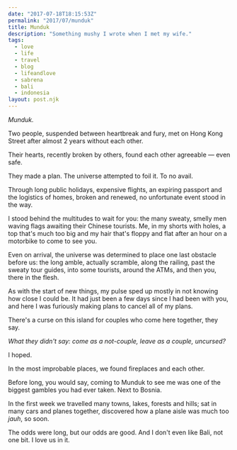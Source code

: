 ```yaml
---
date: "2017-07-18T18:15:53Z"
permalink: "2017/07/munduk"
title: Munduk
description: "Something mushy I wrote when I met my wife."
tags:
  - love
  - life
  - travel
  - blog
  - lifeandlove
  - sabrena
  - bali
  - indonesia
layout: post.njk
---
```


*Munduk.*

Two people, suspended between heartbreak and fury, met on Hong Kong Street after almost 2 years without each other.

Their hearts, recently broken by others, found each other agreeable — even safe.

They made a plan. The universe attempted to foil it. To no avail.

Through long public holidays, expensive flights, an expiring passport and the logistics of homes, broken and renewed, no unfortunate event stood in the way.

I stood behind the multitudes to wait for you: the many sweaty, smelly men waving flags awaiting their Chinese tourists. Me, in my shorts with holes, a top that's much too big and my hair that's floppy and flat after an hour on a motorbike to come to see you.

Even on arrival, the universe was determined to place one last obstacle before us: the long amble, actually scramble, along the railing, past the sweaty tour guides, into some tourists, around the ATMs, and then you, there in the flesh.

As with the start of new things, my pulse sped up mostly in not knowing how close I could be. It had just been a few days since I had been with you, and here I was furiously making plans to cancel all of my plans.

There's a curse on this island for couples who come here together, they say.

*What they didn't say: come as a not-couple, leave as a couple, uncursed?*

I hoped.

In the most improbable places, we found fireplaces and each other.

Before long, you would say, coming to Munduk to see me was one of the biggest gambles you had ever taken. Next to Bosnia.

In the first week we travelled many towns, lakes, forests and hills; sat in many cars and planes together, discovered how a plane aisle was much too *jauh*, so soon.

 The odds were long, but our odds are good. And I don't even like Bali, not one bit. I love us in it.
